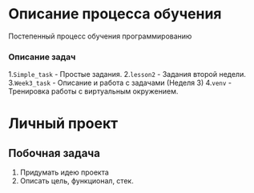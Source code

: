 # Описание процесса обучения 

Постепенный процесс обучения программированию

### Описание задач
1.`Simple_task` - Простые задания.
2.`lesson2` - Задания второй недели.
3.`Week3_task` - Описание и работа с задачами (Неделя 3)
4.`venv` - Тренировка работы с виртуальным окружением.

# Личный проект

## Побочная задача
1. Придумать идею проекта
2. Описать цель, функционал, стек.